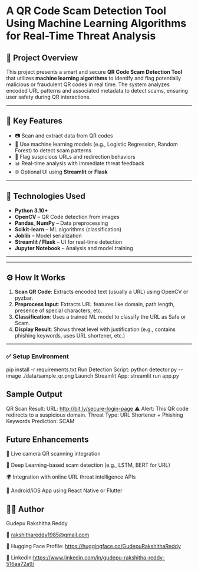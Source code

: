 # A QR Code Scam Detection Tool Using Machine Learning Algorithms for Real-Time Threat Analysis

## 📌 Project Overview

This project presents a smart and secure **QR Code Scam Detection Tool** that utilizes **machine learning algorithms** to identify and flag potentially malicious or fraudulent QR codes in real time. The system analyzes encoded URL patterns and associated metadata to detect scams, ensuring user safety during QR interactions.

---

## 🚀 Key Features

- 📷 Scan and extract data from QR codes
- 🧠 Use machine learning models (e.g., Logistic Regression, Random Forest) to detect scam patterns
- 🔐 Flag suspicious URLs and redirection behaviors
- 📊 Real-time analysis with immediate threat feedback
- 🌐 Optional UI using **Streamlit** or **Flask**

---

## 🧠 Technologies Used

- **Python 3.10+**
- **OpenCV** – QR Code detection from images
- **Pandas**, **NumPy** – Data preprocessing
- **Scikit-learn** – ML algorithms (classification)
- **Joblib** – Model serialization
- **Streamlit / Flask** – UI for real-time detection
- **Jupyter Notebook** – Analysis and model training

---

---

## ⚙️ How It Works

1. **Scan QR Code**: Extracts encoded text (usually a URL) using OpenCV or pyzbar.
2. **Preprocess Input**: Extracts URL features like domain, path length, presence of special characters, etc.
3. **Classification**: Uses a trained ML model to classify the URL as Safe or Scam.
4. **Display Result**: Shows threat level with justification (e.g., contains phishing keywords, uses URL shortener, etc.)

---

### ✅ Setup Environment

pip install -r requirements.txt
Run Detection Script: python detector.py --image ./data/sample_qr.png
Launch Streamlit App: streamlit run app.py

## Sample Output 
QR Scan Result:
URL: http://bit.ly/secure-login-page
⚠️ Alert: This QR code redirects to a suspicious domain.
Threat Type: URL Shortener + Phishing Keywords
Prediction: SCAM

## Future Enhancements
🔁 Live camera QR scanning integration

🧠 Deep Learning-based scam detection (e.g., LSTM, BERT for URL)

🌍 Integration with online URL threat intelligence APIs

📱 Android/iOS App using React Native or Flutter

## 👩‍💻 Author
Gudepu Rakshitha Reddy

📧 rakshithareddy1985@gmail.com

🔗 Hugging Face Profile: https://huggingface.co/GudepuRakshithaReddy

🔗 LinkedIn:https://www.linkedin.com/in/gudepu-rakshitha-reddy-516aa72a9/



